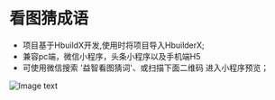 #  看图猜成语
*  项目基于HbuildX开发,使用时将项目导入HbuilderX;
*  兼容pc端，微信小程序，头条小程序以及手机端H5
*  可使用微信搜索 '益智看图猜词'、或扫描下面二维码 进入小程序预览；

![Image text](https://github.com/fwrong/uniapp/blob/master/static/images/idiom/wxCode.jpg)